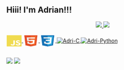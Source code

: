 ## Hiii! I'm Adrian!!!
 <div align ="center">
  <a href="https://github.com/SoAdriso">
  <img height="180em" src="https://github-readme-stats.vercel.app/api?username=SoAdriso&show_icons=false&theme=dracula&include_all_commits=true&count_private=true"/>
  <img height="180em" src="https://github-readme-stats.vercel.app/api/top-langs/?username=SoAdriso&layout=compact&langs_count=7&theme=dracula"/>
</div>
<div style="display: inline_block"><br>
  <img align="center" alt="Adri-Js"     height="30"    width="40" src="https://raw.githubusercontent.com/devicons/devicon/master/icons/javascript/javascript-plain.svg">
  <img align="center" alt="Adri-HTML"   height="30"    width="40" src="https://raw.githubusercontent.com/devicons/devicon/master/icons/html5/html5-original.svg">
  <img align="center" alt="Adri-CSS"    height="30"    width="40" src="https://raw.githubusercontent.com/devicons/devicon/master/icons/css3/css3-original.svg">
  <img align="center" alt="Adri-C"      height="30"    width="40" src="https://cdn.jsdelivr.net/gh/devicons/devicon/icons/c/c-original.svg"> 
  <img align="center" alt="Adri-Python" height="30"    width="40" src="https://cdn.jsdelivr.net/gh/devicons/devicon@latest/icons/python/python-original.svg">
          
          
</div>
  
  ##
 
<div> 
  <a href="https://www.instagram.com/adriancs.exe/" target="_blank"><img src="https://img.shields.io/badge/-Instagram-%23E4405F?style=for-the-badge&logo=instagram&logoColor=white" target="_blank"></a>
  <a href="https://www.linkedin.com/in/adrian-c-5496b6139/" target="_blank"><img src="https://img.shields.io/badge/-LinkedIn-%230077B5?style=for-the-badge&logo=linkedin&logoColor=white" target="_blank"></a> 
</div>
